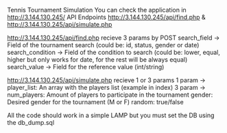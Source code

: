 Tennis Tournament Simulation
You can check the application in http://3.144.130.245/
API Endpoints http://3.144.130.245/api/find.php & http://3.144.130.245/api/simulate.php

http://3.144.130.245/api/find.php recieve 3 params by POST
search_field -> Field of the tournament search (could be: id, status, gender or date)
search_condition -> Field of the condition to search (could be: lower, equal, higher but only works for date, for the rest will be always equal)
search_value -> Field for the reference value (int/string)

http://3.144.130.245/api/simulate.php recieve 1 or 3 params
1 param -> player_list: An array with the players list (example in index)
3 param -> num_players: Amount of players to participate in the tournament
           gender: Desired gender for the tournament (M or F)
           random: true/false


All the code should work in a simple LAMP but you must set the DB using the db_dump.sql
